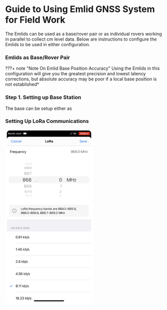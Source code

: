 # Guide to Using Emlid GNSS System for Field Work

The Emlids can be used as a base/rover pair or as individual rovers working in parallel to collect cm level data. Below are instructions to configure the Emlids to be used in either configuration.

### **Emlids as Base/Rover Pair**
???+ note "Note On Emlid Base Position Accuracy"
    Using the Emlids in this configuration will give you the greatest precision and lowest latency corrections, but absolute accuracy may be poor if a local base position is not established*

### Step 1. Setting up Base Station
The base can be setup either as 



### Setting Up LoRa Communications

![Image](Emlid_LoRa_frequency.png)

